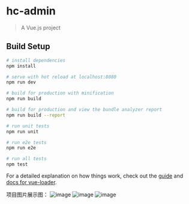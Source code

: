# hc-admin

> A Vue.js project

## Build Setup

``` bash
# install dependencies
npm install

# serve with hot reload at localhost:8080
npm run dev

# build for production with minification
npm run build

# build for production and view the bundle analyzer report
npm run build --report

# run unit tests
npm run unit

# run e2e tests
npm run e2e

# run all tests
npm test
```

For a detailed explanation on how things work, check out the [guide](http://vuejs-templates.github.io/webpack/) and [docs for vue-loader](http://vuejs.github.io/vue-loader).

项目图片展示图：
![image](https://raw.githubusercontent.com/zephyr520/hc-admin/master/menu.saveimg.savepath20181229174006.jpg)
![image](https://raw.githubusercontent.com/zephyr520/hc-admin/master/menu.saveimg.savepath20181229174056.jpg)
![image](https://raw.githubusercontent.com/zephyr520/hc-admin/master/menu.saveimg.savepath20181229174218.jpg)
